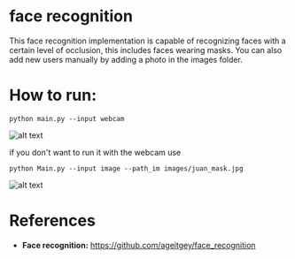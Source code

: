 # face recognition
This face recognition implementation is capable of recognizing faces with a certain level of occlusion, this includes faces wearing masks.
You can also add new users manually by adding a photo in the images folder.


# How to run:
<pre><code>python main.py --input webcam</code></pre>

![alt text](https://github.com/mevo12318/face-recognition/blob/master/results/result.gif)

if you don't want to run it with the webcam use

<pre><code>python Main.py --input image --path_im images/juan_mask.jpg</code></pre>

![alt text](https://github.com/mevo12318/face-recognition/blob/master/results/test.jpg)

# References

- **Face recognition:** https://github.com/ageitgey/face_recognition


